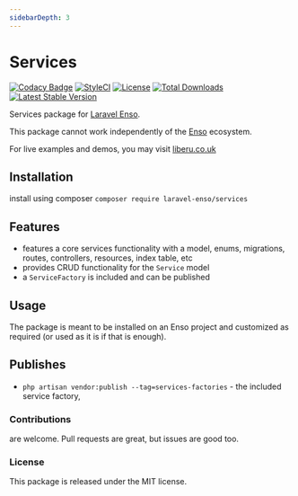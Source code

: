 ```yaml
---
sidebarDepth: 3
---
```


# Services

[![Codacy Badge](https://api.codacy.com/project/badge/Grade/6e342eff10f24db5b89be5fe203e424d)](https://www.codacy.com/app/laravel-enso/services?utm_source=github.com&amp;utm_medium=referral&amp;utm_content=laravel-enso/services&amp;utm_campaign=Badge_Grade)
[![StyleCI](https://github.styleci.io/repos/85492361/shield?branch=master)](https://github.styleci.io/repos/85492361)
[![License](https://poser.pugx.org/laravel-enso/services/license)](https://packagist.org/packages/laravel-enso/datatable)
[![Total Downloads](https://poser.pugx.org/laravel-enso/services/downloads)](https://packagist.org/packages/laravel-enso/services)
[![Latest Stable Version](https://poser.pugx.org/laravel-enso/services/version)](https://packagist.org/packages/laravel-enso/services)

Services package for [Laravel Enso](https://github.com/laravel-enso/Enso).

This package cannot work independently of the [Enso](https://github.com/laravel-enso/Enso) ecosystem.

For live examples and demos, you may visit [liberu.co.uk](https://www.liberu.co.uk)


## Installation

install using composer `composer require laravel-enso/services` 

## Features

- features a core services functionality with a model, enums, migrations, 
routes, controllers, resources, index table, etc 
- provides CRUD functionality for the `Service` model
- a `ServiceFactory` is included and can be published

## Usage

The package is meant to be installed on an Enso project and customized as required 
(or used as it is if that is enough). 
   
## Publishes

- `php artisan vendor:publish --tag=services-factories` - the included service factory,
   
   
### Contributions

are welcome. Pull requests are great, but issues are good too.

### License

This package is released under the MIT license.
